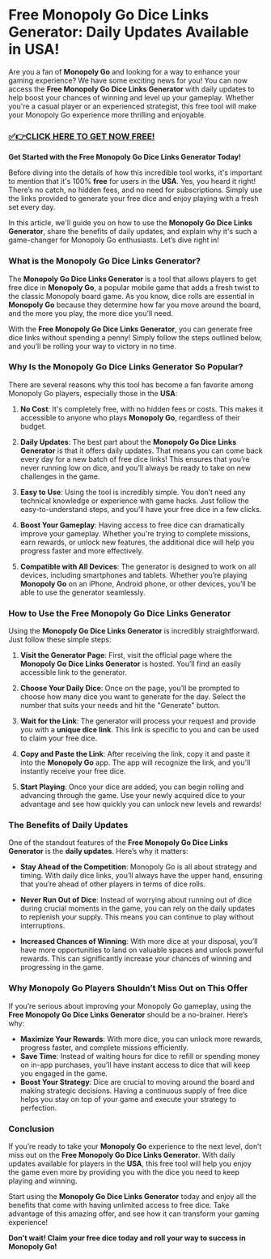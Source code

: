 # Free Monopoly Go Dice Links Generator: Daily Updates Available in USA!

Are you a fan of **Monopoly Go** and looking for a way to enhance your gaming experience? We have some exciting news for you! You can now access the **Free Monopoly Go Dice Links Generator** with daily updates to help boost your chances of winning and level up your gameplay. Whether you're a casual player or an experienced strategist, this free tool will make your Monopoly Go experience more thrilling and enjoyable.

### [✅👉CLICK HERE TO GET NOW FREE!](https://freeforyou.xyz/monopoly/go/)

**Get Started with the Free Monopoly Go Dice Links Generator Today!**

Before diving into the details of how this incredible tool works, it's important to mention that it's 100% **free** for users in the **USA**. Yes, you heard it right! There’s no catch, no hidden fees, and no need for subscriptions. Simply use the links provided to generate your free dice and enjoy playing with a fresh set every day. 

In this article, we'll guide you on how to use the **Monopoly Go Dice Links Generator**, share the benefits of daily updates, and explain why it's such a game-changer for Monopoly Go enthusiasts. Let’s dive right in!

### What is the Monopoly Go Dice Links Generator?

The **Monopoly Go Dice Links Generator** is a tool that allows players to get free dice in **Monopoly Go**, a popular mobile game that adds a fresh twist to the classic Monopoly board game. As you know, dice rolls are essential in **Monopoly Go** because they determine how far you move around the board, and the more you play, the more dice you’ll need. 

With the **Free Monopoly Go Dice Links Generator**, you can generate free dice links without spending a penny! Simply follow the steps outlined below, and you’ll be rolling your way to victory in no time.

### Why Is the Monopoly Go Dice Links Generator So Popular?

There are several reasons why this tool has become a fan favorite among Monopoly Go players, especially those in the **USA**:

1. **No Cost**: It's completely free, with no hidden fees or costs. This makes it accessible to anyone who plays **Monopoly Go**, regardless of their budget.

2. **Daily Updates**: The best part about the **Monopoly Go Dice Links Generator** is that it offers daily updates. That means you can come back every day for a new batch of free dice links! This ensures that you’re never running low on dice, and you’ll always be ready to take on new challenges in the game.

3. **Easy to Use**: Using the tool is incredibly simple. You don’t need any technical knowledge or experience with game hacks. Just follow the easy-to-understand steps, and you'll have your free dice in a few clicks.

4. **Boost Your Gameplay**: Having access to free dice can dramatically improve your gameplay. Whether you're trying to complete missions, earn rewards, or unlock new features, the additional dice will help you progress faster and more effectively.

5. **Compatible with All Devices**: The generator is designed to work on all devices, including smartphones and tablets. Whether you’re playing **Monopoly Go** on an iPhone, Android phone, or other devices, you’ll be able to use the generator seamlessly.

### How to Use the Free Monopoly Go Dice Links Generator

Using the **Monopoly Go Dice Links Generator** is incredibly straightforward. Just follow these simple steps:

1. **Visit the Generator Page**: First, visit the official page where the **Monopoly Go Dice Links Generator** is hosted. You’ll find an easily accessible link to the generator.

2. **Choose Your Daily Dice**: Once on the page, you’ll be prompted to choose how many dice you want to generate for the day. Select the number that suits your needs and hit the "Generate" button.

3. **Wait for the Link**: The generator will process your request and provide you with a **unique dice link**. This link is specific to you and can be used to claim your free dice.

4. **Copy and Paste the Link**: After receiving the link, copy it and paste it into the **Monopoly Go** app. The app will recognize the link, and you'll instantly receive your free dice.

5. **Start Playing**: Once your dice are added, you can begin rolling and advancing through the game. Use your newly acquired dice to your advantage and see how quickly you can unlock new levels and rewards!

### The Benefits of Daily Updates

One of the standout features of the **Free Monopoly Go Dice Links Generator** is the **daily updates**. Here’s why it matters:

- **Stay Ahead of the Competition**: Monopoly Go is all about strategy and timing. With daily dice links, you’ll always have the upper hand, ensuring that you’re ahead of other players in terms of dice rolls.
  
- **Never Run Out of Dice**: Instead of worrying about running out of dice during crucial moments in the game, you can rely on the daily updates to replenish your supply. This means you can continue to play without interruptions.

- **Increased Chances of Winning**: With more dice at your disposal, you’ll have more opportunities to land on valuable spaces and unlock powerful rewards. This can significantly increase your chances of winning and progressing in the game.

### Why Monopoly Go Players Shouldn’t Miss Out on This Offer

If you’re serious about improving your Monopoly Go gameplay, using the **Free Monopoly Go Dice Links Generator** should be a no-brainer. Here’s why:

- **Maximize Your Rewards**: With more dice, you can unlock more rewards, progress faster, and complete missions efficiently.
- **Save Time**: Instead of waiting hours for dice to refill or spending money on in-app purchases, you’ll have instant access to dice that will keep you engaged in the game.
- **Boost Your Strategy**: Dice are crucial to moving around the board and making strategic decisions. Having a continuous supply of free dice helps you stay on top of your game and execute your strategy to perfection.

### Conclusion

If you’re ready to take your **Monopoly Go** experience to the next level, don’t miss out on the **Free Monopoly Go Dice Links Generator**. With daily updates available for players in the **USA**, this free tool will help you enjoy the game even more by providing you with the dice you need to keep playing and winning.

Start using the **Monopoly Go Dice Links Generator** today and enjoy all the benefits that come with having unlimited access to free dice. Take advantage of this amazing offer, and see how it can transform your gaming experience!

**Don't wait! Claim your free dice today and roll your way to success in Monopoly Go!**
